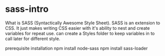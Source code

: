 <!-- # Full Stack React

## Setup

You will need postgres running.
`brew services start postgres`
OR
`postgres -D /usr/local/var/postgres` 

You will need a database called full-stack-react.
Use Postico!

You will need to setup a table per the database.sql.

`npm install` -->



# sass-intro
What is SASS (Syntactically Awesome Style Sheet). SASS is an extension to CSS.
It just makes writing CSS easier with it's ability to nest and create variables for repeat use.
can create a Styles folder to keep variables in to call later for different style.

prerequisite installation
npm install node-sass
npm install sass-loader


